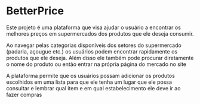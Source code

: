 # BetterPrice

Este projeto é uma plataforma que visa ajudar o usuário a encontrar os melhores preços em supermercados dos produtos que ele deseja consumir. 

Ao navegar pelas categorias disponíveis dos setores do supermercado (padaria, açougue etc.) os usuários podem encontrar rapidamente os produtos que ele deseja. Além disso ele também pode procurar diretamente o nome do produto ou então entrar na própria página do mercado no site

A plataforma permite que os usuários possam adicionar os produtos escolhidos em uma lista para que ele tenha um lugar que ele possa consultar e lembrar qual item e em qual estabelecimento ele deve ir ao fazer compras

